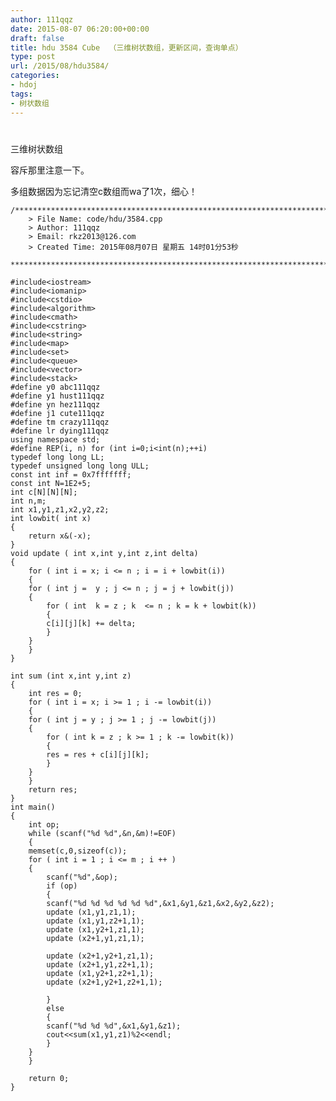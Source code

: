 ```yaml
---
author: 111qqz
date: 2015-08-07 06:20:00+00:00
draft: false
title: hdu 3584 Cube  （三维树状数组，更新区间，查询单点）
type: post
url: /2015/08/hdu3584/
categories:
- hdoj
tags:
- 树状数组
---
```


# 







三维树状数组




容斥那里注意一下。




多组数据因为忘记清空c数组而wa了1次，细心！








 

    
    /*************************************************************************
    	> File Name: code/hdu/3584.cpp
    	> Author: 111qqz
    	> Email: rkz2013@126.com 
    	> Created Time: 2015年08月07日 星期五 14时01分53秒
     ************************************************************************/
    
    #include<iostream>
    #include<iomanip>
    #include<cstdio>
    #include<algorithm>
    #include<cmath>
    #include<cstring>
    #include<string>
    #include<map>
    #include<set>
    #include<queue>
    #include<vector>
    #include<stack>
    #define y0 abc111qqz
    #define y1 hust111qqz
    #define yn hez111qqz
    #define j1 cute111qqz
    #define tm crazy111qqz
    #define lr dying111qqz
    using namespace std;
    #define REP(i, n) for (int i=0;i<int(n);++i)  
    typedef long long LL;
    typedef unsigned long long ULL;
    const int inf = 0x7fffffff;
    const int N=1E2+5;
    int c[N][N][N];
    int n,m;
    int x1,y1,z1,x2,y2,z2;
    int lowbit( int x)
    {
        return x&(-x);
    }
    void update ( int x,int y,int z,int delta)
    {
        for ( int i = x; i <= n ; i = i + lowbit(i))
        {
    	for ( int j =  y ; j <= n ; j = j + lowbit(j))
    	{
    	    for ( int  k = z ; k  <= n ; k = k + lowbit(k))
    	    {
    		c[i][j][k] += delta;
    	    }
    	}
        }
    }
    
    int sum (int x,int y,int z)
    {
        int res = 0;
        for ( int i = x; i >= 1 ; i -= lowbit(i))
        {
    	for ( int j = y ; j >= 1 ; j -= lowbit(j))
    	{
    	    for ( int k = z ; k >= 1 ; k -= lowbit(k))
    	    {
    		res = res + c[i][j][k];
    	    }
    	}
        }
        return res;
    }
    int main()
    {
        int op;
        while (scanf("%d %d",&n,&m)!=EOF)
        {
    	memset(c,0,sizeof(c));
    	for ( int i = 1 ; i <= m ; i ++ )
    	{
    	    scanf("%d",&op);
    	    if (op)
    	    {
    		scanf("%d %d %d %d %d %d",&x1,&y1,&z1,&x2,&y2,&z2);
    		update (x1,y1,z1,1);
    		update (x1,y1,z2+1,1);
    		update (x1,y2+1,z1,1);
    		update (x2+1,y1,z1,1);
    
    		update (x2+1,y2+1,z1,1);
    		update (x2+1,y1,z2+1,1);
    		update (x1,y2+1,z2+1,1);
    		update (x2+1,y2+1,z2+1,1);
    
    	    }
    	    else
    	    {
    		scanf("%d %d %d",&x1,&y1,&z1);
    		cout<<sum(x1,y1,z1)%2<<endl;
    	    }
    	}
        }
      
    	return 0;
    }
    



